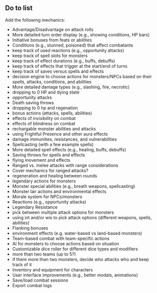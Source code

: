 ## Do to list

Add the following mechanics:
- Advantage/Disadvantage on attack rolls
- More detailed turn order display (e.g., showing conditions, HP bars)
- Initiative bonuses from feats or abilities
- Conditions (e.g., stunned, poisoned) that affect combatants
- keep track of used reactions (e.g., opportunity attacks)
- keep track of spell slots for monsters
- keep track of effect durations (e.g., buffs, debuffs)
- keep track of effects that trigger at the start/end of turns
- keep track of saves versus spells and effects
- decision engine to choose actions for monsters/NPCs based on their spells, attacks, conditions, and abilities
- More detailed damage types (e.g., slashing, fire, necrotic)
- dropping to 0 HP and dying state
- opportunity attacks
- Death saving throws
- dropping to 0 hp and regenation
- bonus actions (attacks, spells, abilities)
- effects of invisibility on combat
- effects of blindness on combat
- rechargable monster abilities and attacks
- using Frightful Presence and other aura effects
- damage immunities, resistances, and vulnerabilities
- Spellcasting (with a few example spells)
- More detailed spell effects (e.g., healing, buffs, debuffs)
- Saving throws for spells and effects
- flying movement and effects
- Ranged vs. melee attacks with range considerations
- Cover mechanics for ranged attacks?
- regeneration and healing between rounds
- legendary actions for monsters
- Monster special abilities (e.g., breath weapons, spellcasting)
- Monster lair actions and environmental effects
- Morale system for NPCs/monsters
- Reactions (e.g., opportunity attacks)
- Legendary Resistance
- pick between multiple attack options for monsters
- using int and/or wis to pick attack options (different weapons, spells, abilities)
- Flanking bonuses
- environment effects (e.g. water-based vs land-based monsters)
- Team-based combat with team-specific actions
- AI for monsters to choose actions based on situation
- Customizable dice roller for different dice types and modifiers
- more than two teams (up to 5?)
- if there more than two monsters, decide who attacks who and keep track of it
- Inventory and equipment for characters
- User interface improvements (e.g., better modals, animations)
- Save/load combat sessions
- Export combat logs